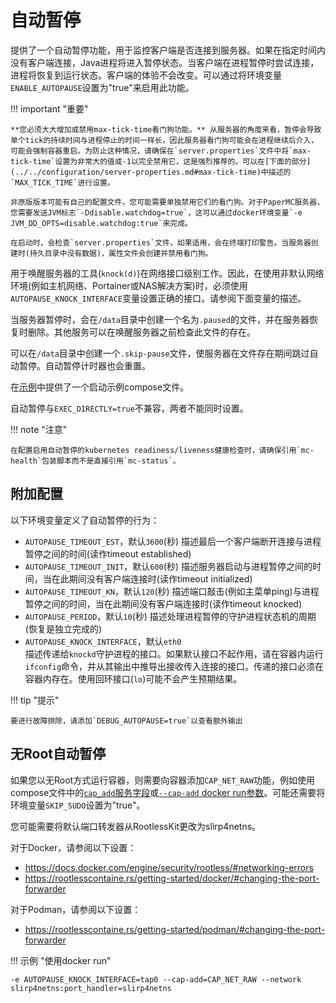 # 自动暂停

提供了一个自动暂停功能，用于监控客户端是否连接到服务器。如果在指定时间内没有客户端连接，Java进程将进入暂停状态。当客户端在进程暂停时尝试连接，进程将恢复到运行状态。客户端的体验不会改变。可以通过将环境变量`ENABLE_AUTOPAUSE`设置为"true"来启用此功能。

!!! important  "重要"

    **您必须大大增加或禁用max-tick-time看门狗功能。** 从服务器的角度来看，暂停会导致单个tick的持续时间与进程停止的时间一样长，因此服务器看门狗可能会在进程继续后介入，可能会强制容器重启。为防止这种情况，请确保在`server.properties`文件中将`max-tick-time`设置为非常大的值或-1以完全禁用它，这是强烈推荐的。可以在[下面的部分](../../configuration/server-properties.md#max-tick-time)中描述的`MAX_TICK_TIME`进行设置。

    非原版版本可能有自己的配置文件，您可能需要单独禁用它们的看门狗。对于PaperMC服务器，您需要发送JVM标志`-Ddisable.watchdog=true`，这可以通过docker环境变量`-e JVM_DD_OPTS=disable.watchdog:true`来完成。

    在启动时，会检查`server.properties`文件，如果适用，会在终端打印警告。当服务器创建时(持久目录中没有数据)，属性文件会创建并禁用看门狗。

用于唤醒服务器的工具(`knock(d)`)在网络接口级别工作。因此，在使用非默认网络环境(例如主机网络、Portainer或NAS解决方案)时，必须使用`AUTOPAUSE_KNOCK_INTERFACE`变量设置正确的接口。请参阅下面变量的描述。

当服务器暂停时，会在`/data`目录中创建一个名为`.paused`的文件，并在服务器恢复时删除。其他服务可以在唤醒服务器之前检查此文件的存在。

可以在`/data`目录中创建一个`.skip-pause`文件，使服务器在文件存在期间跳过自动暂停。自动暂停计时器也会重置。

在[示例](https://github.com/itzg/docker-minecraft-server/blob/master/examples/autopause/compose.yml)中提供了一个启动示例compose文件。

自动暂停与`EXEC_DIRECTLY=true`不兼容，两者不能同时设置。

!!! note "注意"

    在配置启用自动暂停的kubernetes readiness/liveness健康检查时，请确保引用`mc-health`包装脚本而不是直接引用`mc-status`。

## 附加配置

以下环境变量定义了自动暂停的行为：

- `AUTOPAUSE_TIMEOUT_EST`，默认`3600`(秒)
  描述最后一个客户端断开连接与进程暂停之间的时间(读作timeout established)
- `AUTOPAUSE_TIMEOUT_INIT`，默认`600`(秒)
  描述服务器启动与进程暂停之间的时间，当在此期间没有客户端连接时(读作timeout initialized)
- `AUTOPAUSE_TIMEOUT_KN`，默认`120`(秒)
  描述端口敲击(例如主菜单ping)与进程暂停之间的时间，当在此期间没有客户端连接时(读作timeout knocked)
- `AUTOPAUSE_PERIOD`，默认`10`(秒)
  描述处理进程暂停的守护进程状态机的周期(恢复是独立完成的)
- `AUTOPAUSE_KNOCK_INTERFACE`，默认`eth0`
  <br>描述传递给`knockd`守护进程的接口。如果默认接口不起作用，请在容器内运行`ifconfig`命令，并从其输出中推导出接收传入连接的接口。传递的接口必须在容器内存在。使用回环接口(`lo`)可能不会产生预期结果。

!!! tip "提示"

    要进行故障排除，请添加`DEBUG_AUTOPAUSE=true`以查看额外输出

## 无Root自动暂停

如果您以无Root方式运行容器，则需要向容器添加`CAP_NET_RAW`功能，例如使用compose文件中的[`cap_add`服务字段](https://docs.docker.com/compose/compose-file/05-services/#cap_add)或[`--cap-add` docker run参数](https://docs.docker.com/engine/reference/run/#runtime-privilege-and-linux-capabilities)。可能还需要将环境变量`SKIP_SUDO`设置为"true"。

您可能需要将默认端口转发器从RootlessKit更改为slirp4netns。

对于Docker，请参阅以下设置：

- https://docs.docker.com/engine/security/rootless/#networking-errors
- https://rootlesscontaine.rs/getting-started/docker/#changing-the-port-forwarder

对于Podman，请参阅以下设置：
- https://rootlesscontaine.rs/getting-started/podman/#changing-the-port-forwarder


!!! 示例 "使用docker run"

    -e AUTOPAUSE_KNOCK_INTERFACE=tap0 --cap-add=CAP_NET_RAW --network slirp4netns:port_handler=slirp4netns

